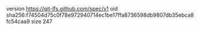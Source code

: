 version https://git-lfs.github.com/spec/v1
oid sha256:f74504d75c0f78e972940714ec1be17ffa8736598db9807db35ebca8fc54caa9
size 247

